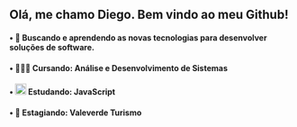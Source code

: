 ## Olá, me chamo Diego. Bem vindo ao meu Github!

#### • 🌱	  Buscando e aprendendo as novas tecnologias para desenvolver soluções de software.
#### • 👨🏽‍💻	  Cursando: Análise e Desenvolvimento de Sistemas
#### •	<img src="https://cdn.jsdelivr.net/gh/devicons/devicon/icons/javascript/javascript-original.svg" width="20" height="20"/> Estudando: JavaScript
#### • 💼	Estagiando: Valeverde Turismo
